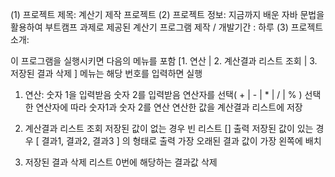 (1) 프로젝트 제목: 계산기 제작 프로젝트
(2) 프로젝트 정보: 지금까지 배운 자바 문법을 활용하여 부트캠프 과제로 제공된 계산기 프로그램 제작 / 개발기간 : 하루
(3) 프로젝트 소개:

이 프로그램을 실행시키면 다음의 메뉴를 포함 [1. 연산 | 2. 계산결과 리스트 조회 | 3. 저장된 결과 삭제 ]
메뉴는 해당 번호를 입력하면 실행

1. 연산:
   숫자 1을 입력받음
   숫자 2를 입력받음
   연산자를 선택( + | - | * | / | % )
   선택한 연산자에 따라 숫자1과 숫자 2를 연산
   연산한 값을 계산결과 리스트에 저장

2. 계산결과 리스트 조회
   저장된 값이 없는 경우 빈 리스트 [] 출력
   저장된 값이 있는 경우 [ 결과1, 결과2, 결과3 ] 의 형태로 출력
   가장 오래된 결과 값이 가장 왼쪽에 배치

3. 저장된 결과 삭제
   리스트 0번에 해당하는 결과값 삭제


   
